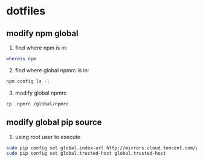 # dotfiles

## modify npm global

1. find where npm is in:

```bash
whereis npm
```

2. find where global npmrc is in:

```bash
npm config ls -l
```

3. modify global npmrc

```
cp .npmrc /global/npmrc
```

## modify global pip source

1. using root user to execute

```bash
sudo pip config set global.index-url http://mirrors.cloud.tencent.com/pypi/simple
sudo pip config set global.trusted-host global.trusted-host
```
